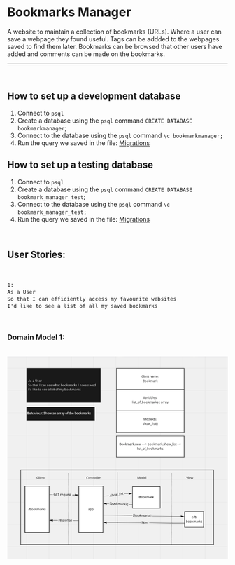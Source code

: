 # Bookmarks Manager
A website to maintain a collection of bookmarks (URLs). Where a user can save a webpage they found useful. Tags can be addded to the webpages saved to find them later. Bookmarks can be browsed that other users have added and comments can be made on the bookmarks.

----
<br>

## How to set up a development database
1. Connect to ```psql```
2. Create a database using the ```psql``` command ```CREATE DATABASE bookmarkmanager```;
3. Connect to the database using the ```psql``` command ```\c bookmarkmanager;```
4. Run the query we saved in the file: <a href='01_create_bookmarks_table.sql'>Migrations</a>

## How to set up a testing database
1. Connect to ```psql```
2. Create a database using the ```psql``` command ```CREATE DATABASE bookmark_manager_test```;
3. Connect to the database using the ```psql``` command ```\c  bookmark_manager_test;```
4. Run the query we saved in the file: <a href='01_create_bookmarks_table.sql'>Migrations</a>

<br>

## User Stories:
<br>

```
1:
As a User
So that I can efficiently access my favourite websites
I'd like to see a list of all my saved bookmarks
```
<br>

### Domain Model 1:
<br>
<img src='./images/user_story1.png'>
